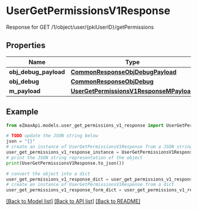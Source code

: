# UserGetPermissionsV1Response

Response for GET /1/object/user/{pkiUserID}/getPermissions

## Properties

Name | Type | Description | Notes
------------ | ------------- | ------------- | -------------
**obj_debug_payload** | [**CommonResponseObjDebugPayload**](CommonResponseObjDebugPayload.md) |  | 
**obj_debug** | [**CommonResponseObjDebug**](CommonResponseObjDebug.md) |  | [optional] 
**m_payload** | [**UserGetPermissionsV1ResponseMPayload**](UserGetPermissionsV1ResponseMPayload.md) |  | 

## Example

```python
from eZmaxApi.models.user_get_permissions_v1_response import UserGetPermissionsV1Response

# TODO update the JSON string below
json = "{}"
# create an instance of UserGetPermissionsV1Response from a JSON string
user_get_permissions_v1_response_instance = UserGetPermissionsV1Response.from_json(json)
# print the JSON string representation of the object
print(UserGetPermissionsV1Response.to_json())

# convert the object into a dict
user_get_permissions_v1_response_dict = user_get_permissions_v1_response_instance.to_dict()
# create an instance of UserGetPermissionsV1Response from a dict
user_get_permissions_v1_response_form_dict = user_get_permissions_v1_response.from_dict(user_get_permissions_v1_response_dict)
```
[[Back to Model list]](../README.md#documentation-for-models) [[Back to API list]](../README.md#documentation-for-api-endpoints) [[Back to README]](../README.md)


